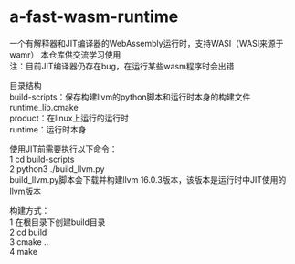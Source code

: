 # a-fast-wasm-runtime
一个有解释器和JIT编译器的WebAssembly运行时，支持WASI（WASI来源于wamr）
本仓库供交流学习使用   
注：目前JIT编译器仍存在bug，在运行某些wasm程序时会出错

目录结构  
build-scripts：保存构建llvm的python脚本和运行时本身的构建文件runtime_lib.cmake  
product：在linux上运行的运行时  
runtime：运行时本身


使用JIT前需要执行以下命令：  
1 cd build-scripts  
2 python3 ./build_llvm.py   
build_llvm.py脚本会下载并构建llvm 16.0.3版本，该版本是运行时中JIT使用的llvm版本  

构建方式：  
1 在根目录下创建build目录  
2 cd build  
3 cmake ..  
4 make  
